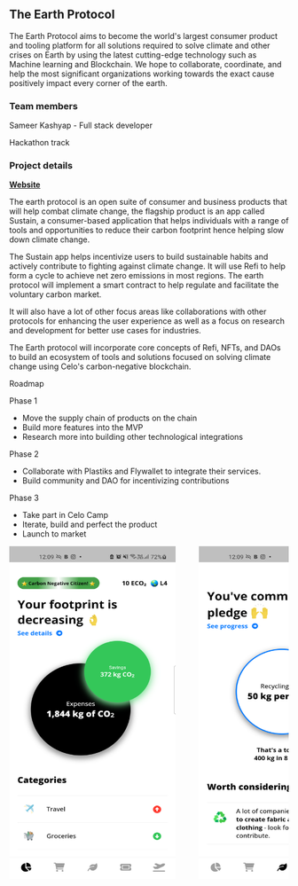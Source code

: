 ## The Earth Protocol

The Earth Protocol aims to become the world's largest consumer product and tooling platform for all solutions required to solve climate and other crises on Earth by using the latest cutting-edge technology such as Machine learning and Blockchain. We hope to collaborate, coordinate, and help the most significant organizations working towards the exact cause positively impact every corner of the earth.

### Team members

Sameer Kashyap - Full stack developer

Hackathon track

### Project details

[**Website**](https://dull-espadrille-18d.notion.site/The-Earth-Protocol-01d1206f5cd64dd880a8496a70a14236)

The earth protocol is an open suite of consumer and business products that will help combat climate change, the flagship product is an app called Sustain, a consumer-based application that helps individuals with a range of tools and opportunities to reduce their carbon footprint hence helping slow down climate change.

The Sustain app helps incentivize users to build sustainable habits and actively contribute to fighting against climate change. It will use Refi to help form a cycle to achieve net zero emissions in most regions. The earth protocol will implement a smart contract to help regulate and facilitate the voluntary carbon market.

It will also have a lot of other focus areas like collaborations with other protocols for enhancing the user experience as well as a focus on research and development for better use cases for industries.

The Earth protocol will incorporate core concepts of Refi, NFTs, and DAOs to build an ecosystem of tools and solutions focused on solving climate change using Celo's carbon-negative blockchain.

Roadmap

Phase 1

- Move the supply chain of products on the chain
- Build more features into the MVP
- Research more into building other technological integrations

Phase 2

- Collaborate with Plastiks and Flywallet to integrate their services.
- Build community and DAO for incentivizing contributions

Phase 3

- Take part in Celo Camp
- Iterate, build and perfect the product
- Launch to market

<pre>
<img src="./screen1.png" alt="1" width="300" height="600" />  &nbsp;  <img src="./screen2.png" alt="1" width="300" height="600" />  &nbsp;  <img src="./screen3.png" alt="1" width="300" height="600" />  &nbsp;  <img src="./screen4.png" alt="1" width="300" height="600" />  &nbsp;  <img src="./screen5.png" alt="1" width="300" height="600" />  &nbsp;  <img src="./screen6.png" alt="1" width="300" height="600" />  &nbsp;  <img src="./screen7.png" alt="1" width="300" height="600" /> 
</pre>
